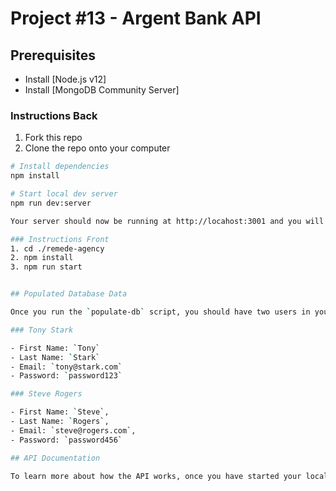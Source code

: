 # Project #13 - Argent Bank API

## Prerequisites

- Install [Node.js v12]
- Install [MongoDB Community Server]

### Instructions Back

1. Fork this repo
1. Clone the repo onto your computer

```bash
# Install dependencies
npm install

# Start local dev server
npm run dev:server

Your server should now be running at http://locahost:3001 and you will now have two users in your MongoDB database!

### Instructions Front
1. cd ./remede-agency
2. npm install
3. npm run start


## Populated Database Data

Once you run the `populate-db` script, you should have two users in your database:

### Tony Stark

- First Name: `Tony`
- Last Name: `Stark`
- Email: `tony@stark.com`
- Password: `password123`

### Steve Rogers

- First Name: `Steve`,
- Last Name: `Rogers`,
- Email: `steve@rogers.com`,
- Password: `password456`

## API Documentation

To learn more about how the API works, once you have started your local environment, you can visit: http://localhost:3001/api-docs
